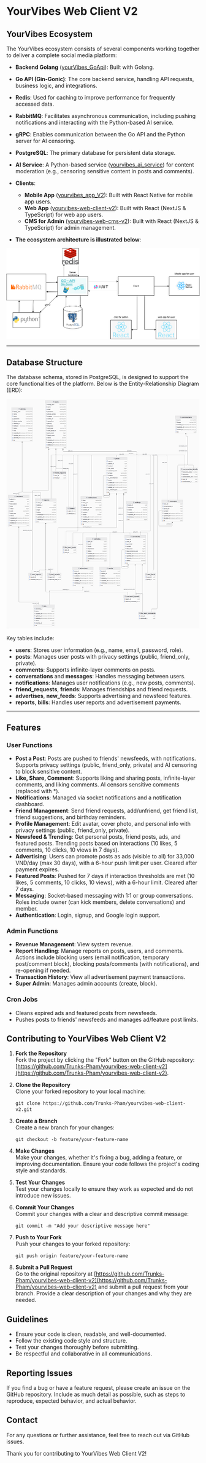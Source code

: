 # YourVibes Web Client V2

## YourVibes Ecosystem

The YourVibes ecosystem consists of several components working together to deliver a complete social media platform:

- **Backend Golang** ([yourVibes_GoApi](https://github.com/poin4003/yourVibes_GoApi.git)): Built with Golang.
- **Go API (Gin-Gonic)**: The core backend service, handling API requests, business logic, and integrations.
- **Redis**: Used for caching to improve performance for frequently accessed data.
- **RabbitMQ**: Facilitates asynchronous communication, including pushing notifications and interacting with the Python-based AI service.
- **gRPC**: Enables communication between the Go API and the Python server for AI censoring.
- **PostgreSQL**: The primary database for persistent data storage.
- **AI Service**: A Python-based service ([yourvibes_ai_service](https://github.com/poin4003/yourvibes_ai_service.git)) for content moderation (e.g., censoring sensitive content in posts and comments).
- **Clients**:
   - **Mobile App** ([yourvibes_app_V2](https://github.com/Thanh-Phuog/yourvibes_app_V2.git)): Built with React Native for mobile app users.
   - **Web App** ([yourvibes-web-client-v2](https://github.com/Trunks-Pham/yourvibes-web-client-v2.git)): Built with React (NextJS & TypeScript) for web app users.
   - **CMS for Admin** ([yourvibes-web-cms-v2](https://github.com/Trunks-Pham/yourvibes-web-cms-v2.git)): Built with React (NextJS & TypeScript) for admin management.
   
- **The ecosystem architecture is illustrated below**:

![Ecosystem Architecture](https://github.com/poin4003/images/blob/master/yourvibes_architect_design.png?raw=true)

---

## Database Structure

The database schema, stored in PostgreSQL, is designed to support the core functionalities of the platform. Below is the Entity-Relationship Diagram (ERD):

![Database ERD](https://github.com/poin4003/images/blob/master/yourvibes_database.png?raw=true)

Key tables include:
- **users**: Stores user information (e.g., name, email, password, role).
- **posts**: Manages user posts with privacy settings (public, friend_only, private).
- **comments**: Supports infinite-layer comments on posts.
- **conversations** and **messages**: Handles messaging between users.
- **notifications**: Manages user notifications (e.g., new posts, comments).
- **friend_requests**, **friends**: Manages friendships and friend requests.
- **advertises**, **new_feeds**: Supports advertising and newsfeed features.
- **reports**, **bills**: Handles user reports and advertisement payments.

---

## Features

### User Functions
- **Post a Post**: Posts are pushed to friends' newsfeeds, with notifications. Supports privacy settings (public, friend_only, private) and AI censoring to block sensitive content.
- **Like, Share, Comment**: Supports liking and sharing posts, infinite-layer comments, and liking comments. AI censors sensitive comments (replaced with *).
- **Notifications**: Managed via socket notifications and a notification dashboard.
- **Friend Management**: Send friend requests, add/unfriend, get friend list, friend suggestions, and birthday reminders.
- **Profile Management**: Edit avatar, cover photo, and personal info with privacy settings (public, friend_only, private).
- **Newsfeed & Trending**: Get personal posts, friend posts, ads, and featured posts. Trending posts based on interactions (10 likes, 5 comments, 10 clicks, 10 views in 7 days).
- **Advertising**: Users can promote posts as ads (visible to all) for 33,000 VND/day (max 30 days), with a 6-hour push limit per user. Cleared after payment expires.
- **Featured Posts**: Pushed for 7 days if interaction thresholds are met (10 likes, 5 comments, 10 clicks, 10 views), with a 6-hour limit. Cleared after 7 days.
- **Messaging**: Socket-based messaging with 1:1 or group conversations. Roles include owner (can kick members, delete conversations) and member.
- **Authentication**: Login, signup, and Google login support.

### Admin Functions
- **Revenue Management**: View system revenue.
- **Report Handling**: Manage reports on posts, users, and comments. Actions include blocking users (email notification, temporary post/comment block), blocking posts/comments (with notifications), and re-opening if needed.
- **Transaction History**: View all advertisement payment transactions.
- **Super Admin**: Manages admin accounts (create, block).

### Cron Jobs
- Cleans expired ads and featured posts from newsfeeds.
- Pushes posts to friends' newsfeeds and manages ad/feature post limits.

## Contributing to YourVibes Web Client V2

1. **Fork the Repository**  
   Fork the project by clicking the "Fork" button on the GitHub repository: [https://github.com/Trunks-Pham/yourvibes-web-client-v2](https://github.com/Trunks-Pham/yourvibes-web-client-v2).

2. **Clone the Repository**  
   Clone your forked repository to your local machine:  
   ```
   git clone https://github.com/Trunks-Pham/yourvibes-web-client-v2.git
   ```

3. **Create a Branch**  
   Create a new branch for your changes:  
   ```
   git checkout -b feature/your-feature-name
   ```

4. **Make Changes**  
   Make your changes, whether it's fixing a bug, adding a feature, or improving documentation. Ensure your code follows the project's coding style and standards.

5. **Test Your Changes**  
   Test your changes locally to ensure they work as expected and do not introduce new issues.

6. **Commit Your Changes**  
   Commit your changes with a clear and descriptive commit message:  
   ```
   git commit -m "Add your descriptive message here"
   ```

7. **Push to Your Fork**  
   Push your changes to your forked repository:  
   ```
   git push origin feature/your-feature-name
   ```

8. **Submit a Pull Request**  
   Go to the original repository at [https://github.com/Trunks-Pham/yourvibes-web-client-v2](https://github.com/Trunks-Pham/yourvibes-web-client-v2) and submit a pull request from your branch. Provide a clear description of your changes and why they are needed.

## Guidelines
- Ensure your code is clean, readable, and well-documented.
- Follow the existing code style and structure.
- Test your changes thoroughly before submitting.
- Be respectful and collaborative in all communications.

## Reporting Issues
If you find a bug or have a feature request, please create an issue on the GitHub repository. Include as much detail as possible, such as steps to reproduce, expected behavior, and actual behavior.

## Contact
For any questions or further assistance, feel free to reach out via GitHub issues.

Thank you for contributing to YourVibes Web Client V2!
